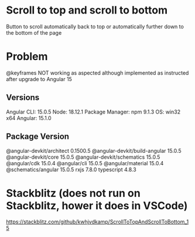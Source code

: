 # Scroll to top and scroll to bottom
Button to scroll automatically back to top or automatically further down to the bottom of the page

# Problem
@keyframes NOT working as aspected although implemented as instructed after upgrade to Angular 15

## Versions
Angular CLI: 15.0.5
Node: 18.12.1
Package Manager: npm 9.1.3
OS: win32 x64
Angular: 15.1.0

Package                         Version
---------------------------------------------------------
@angular-devkit/architect       0.1500.5
@angular-devkit/build-angular   15.0.5
@angular-devkit/core            15.0.5
@angular-devkit/schematics      15.0.5
@angular/cdk                    15.0.4
@angular/cli                    15.0.5
@angular/material               15.0.4
@schematics/angular             15.0.5
rxjs                            7.8.0
typescript                      4.8.3


# Stackblitz (does not run on Stackblitz, hower it does in VSCode)
https://stackblitz.com/github/kwhjvdkamp/ScrollToTopAndScrollToBottom_15
